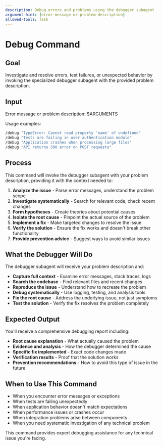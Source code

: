 ```yaml
---
description: Debug errors and problems using the debugger subagent
argument-hint: [error-message-or-problem-description]
allowed-tools: Task
---
```


# Debug Command

## Goal
Investigate and resolve errors, test failures, or unexpected behavior by invoking the specialized debugger subagent with the provided problem description.

## Input
Error message or problem description: $ARGUMENTS

Usage examples:
```bash
/debug "TypeError: Cannot read property 'name' of undefined"
/debug "Tests are failing in user authentication module"
/debug "Application crashes when processing large files"
/debug "API returns 500 error on POST requests"
```

## Process

This command will invoke the debugger subagent with your problem description, providing it with the context needed to:

1. **Analyze the issue** - Parse error messages, understand the problem scope
2. **Investigate systematically** - Search for relevant code, check recent changes
3. **Form hypotheses** - Create theories about potential causes
4. **Isolate the root cause** - Pinpoint the actual source of the problem  
5. **Implement a fix** - Make targeted changes to resolve the issue
6. **Verify the solution** - Ensure the fix works and doesn't break other functionality
7. **Provide prevention advice** - Suggest ways to avoid similar issues

## What the Debugger Will Do

The debugger subagent will receive your problem description and:

- **Capture full context** - Examine error messages, stack traces, logs
- **Search the codebase** - Find relevant files and recent changes
- **Reproduce the issue** - Understand how to recreate the problem
- **Debug systematically** - Use logging, testing, and analysis tools
- **Fix the root cause** - Address the underlying issue, not just symptoms
- **Test the solution** - Verify the fix resolves the problem completely

## Expected Output

You'll receive a comprehensive debugging report including:

- **Root cause explanation** - What actually caused the problem
- **Evidence and analysis** - How the debugger determined the cause  
- **Specific fix implemented** - Exact code changes made
- **Verification results** - Proof that the solution works
- **Prevention recommendations** - How to avoid this type of issue in the future

## When to Use This Command

- When you encounter error messages or exceptions
- When tests are failing unexpectedly  
- When application behavior doesn't match expectations
- When performance issues or crashes occur
- When integration problems arise between components
- When you need systematic investigation of any technical problem

This command provides expert debugging assistance for any technical issue you're facing.